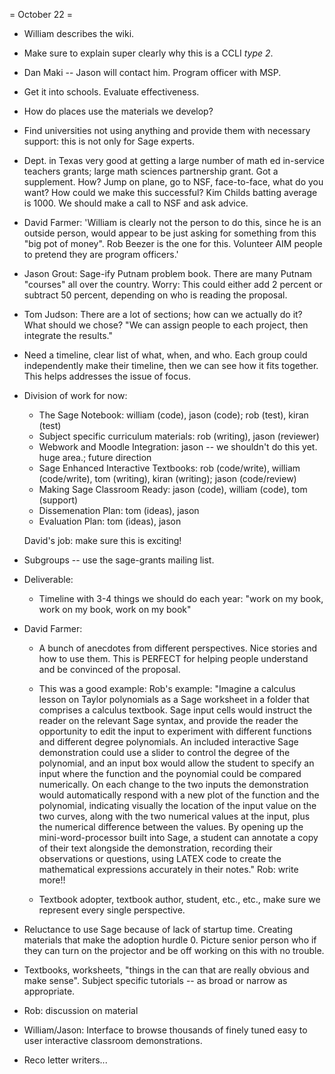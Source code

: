 = October 22 =

 * William describes the wiki.

 * Make sure to explain super clearly why this is a CCLI *type 2*.

 * Dan Maki -- Jason will contact him.   Program officer with MSP. 

 * Get it into schools. Evaluate effectiveness. 
   
 * How do places use the materials we develop?

 * Find universities not using anything and provide them with necessary support: this is not only for Sage experts.

 * Dept. in Texas very good at getting a large number of math ed in-service teachers grants; large math sciences partnership grant.  Got a supplement.    How?  Jump on plane, go to NSF, face-to-face, what do you want?  How could we make this successful?   Kim Childs batting average is 1000.   We should make a call to NSF and ask advice.   

 * David Farmer: 'William is clearly not the person to do this, since he is an outside person, would appear to be just asking for something from this "big pot of money".  Rob Beezer is the one for this.  Volunteer AIM people to pretend they are program officers.'

 * Jason Grout: Sage-ify Putnam problem book.   There are many Putnam "courses" all over the country.   Worry: This could either add 2 percent or subtract 50 percent, depending on who is reading the proposal. 

 * Tom Judson: There are a lot of sections; how can we actually do it?    What should we chose?  "We can assign people to each project, then integrate the results." 

 * Need a timeline, clear list of what, when, and who.   Each group could independently make their timeline, then we can see how it fits together.  This helps addresses the issue of focus. 

 * Division of work for now:
    * The Sage Notebook: william (code), jason (code);  rob (test), kiran (test)
    * Subject specific curriculum materials: rob (writing), jason (reviewer)
    * Webwork and Moodle Integration: jason -- we shouldn't do this yet.  huge area.; future direction
    * Sage Enhanced Interactive Textbooks: rob (code/write), william (code/write), tom (writing), kiran (writing); jason (code/review)
    * Making Sage Classroom Ready: jason (code), william (code), tom (support)
    * Dissemenation Plan: tom (ideas), jason
    * Evaluation Plan: tom (ideas), jason

   David's job: make sure this is exciting!

 * Subgroups -- use the sage-grants mailing list. 

 * Deliverable: 
    * Timeline with 3-4 things we should do each year: "work on my book, work on my book, work on my book"

 * David Farmer:

    * A bunch of anecdotes from different perspectives.  Nice stories
      and how to use them.  This is PERFECT for helping people understand and be convinced of the proposal. 

    * This was a good example: Rob's example: "Imagine a calculus
      lesson on Taylor polynomials as a Sage worksheet in a folder
      that comprises a calculus textbook. Sage input cells would
      instruct the reader on the relevant Sage syntax, and provide the
      reader the opportunity to edit the input to experiment with
      different functions and different degree polynomials. An
      included interactive Sage demonstration could use a slider to
      control the degree of the polynomial, and an input box would
      allow the student to specify an input where the function and the
      poynomial could be compared numerically. On each change to the
      two inputs the demonstration would automatically respond with a
      new plot of the function and the polynomial, indicating visually
      the location of the input value on the two curves, along with
      the two numerical values at the input, plus the numerical
      difference between the values. By opening up the
      mini-word-processor built into Sage, a student can annotate a
      copy of their text alongside the demonstration, recording their
      observations or questions, using LATEX code to create the
      mathematical expressions accurately in their notes."
      Rob: write more!!

    * Textbook adopter, textbook author, student, etc., etc., make
      sure we represent every single perspective.

  * Reluctance to use Sage because of lack of startup time.  Creating
    materials that make the adoption hurdle 0.  Picture senior person 
    who if they can turn on the projector and be off working on this 
    with no trouble.

  * Textbooks, worksheets, "things in the can that are really obvious
    and make sense". Subject specific tutorials -- as broad or narrow
    as appropriate.   

  * Rob: discussion on material 
  
  * William/Jason: Interface to browse thousands of finely tuned easy
    to user interactive classroom demonstrations.

  * Reco letter writers...
